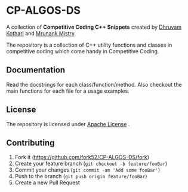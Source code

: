 # CP-ALGOS-DS

A collection of **Competitive Coding C++ Snippets** created by [Dhruvam Kothari](https://github.com/decimalpack) and [Mrunank Mistry](https://github.com/fork52).

The repository is a collection of C++ utility functions and classes in competitive coding which come handy in Competitive Coding. 

## Documentation
Read the docstrings for each class/function/method. Also checkout the main functions for each file for a usage examples.

## License
The repository is licensed under [Apache License][license-url] .

## Contributing

1. Fork it (<https://github.com/fork52/CP-ALGOS-DS/fork>)
2. Create your feature branch (`git checkout -b feature/fooBar`)
3. Commit your changes (`git commit -am 'Add some fooBar'`)
4. Push to the branch (`git push origin feature/fooBar`)
5. Create a new Pull Request


<!-- Markdown link & img dfn's -->
[license-url]:https://github.com/fork52/CP-ALGOS-DS/blob/main/LICENSE

